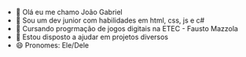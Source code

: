 - 👋 Olá eu me chamo João Gabriel
- 👀 Sou um dev junior com habilidades em html, css, js e c# 
- 🌱 Cursando progrmação de jogos digitais na ETEC - Fausto Mazzola
- 💞️ Estou disposto a ajudar em projetos diversos
- 😄 Pronomes: Ele/Dele

<!---
jotazedocrack/jotazedocrack is a ✨ special ✨ repository because its `README.md` (this file) appears on your GitHub profile.
You can click the Preview link to take a look at your changes.
--->
